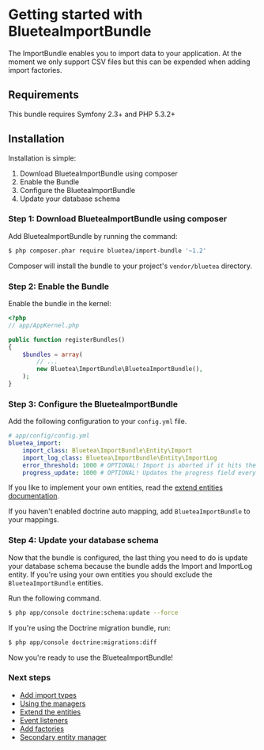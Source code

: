 Getting started with BlueteaImportBundle
========================================

The ImportBundle enables you to import data to your application. At the moment we only support CSV files but this can
be expended when adding import factories.

## Requirements

This bundle requires Symfony 2.3+ and PHP 5.3.2+

## Installation

Installation is simple:

1. Download BlueteaImportBundle using composer
2. Enable the Bundle
3. Configure the BlueteaImportBundle
4. Update your database schema

### Step 1: Download BlueteaImportBundle using composer

Add BlueteaImportBundle by running the command:

```bash
$ php composer.phar require bluetea/import-bundle '~1.2'
```

Composer will install the bundle to your project's `vendor/bluetea` directory.

### Step 2: Enable the Bundle

Enable the bundle in the kernel:

``` php
<?php
// app/AppKernel.php

public function registerBundles()
{
    $bundles = array(
        // ...
        new Bluetea\ImportBundle\BlueteaImportBundle(),
    );
}
```

### Step 3: Configure the BlueteaImportBundle

Add the following configuration to your `config.yml` file.

``` yaml
# app/config/config.yml
bluetea_import:
    import_class: Bluetea\ImportBundle\Entity\Import
    import_log_class: Bluetea\ImportBundle\Entity\ImportLog
    error_threshold: 1000 # OPTIONAL! Import is aborted if it hits the error threshold
    progress_update: 1000 # OPTIONAL! Updates the progress field every x lines
```

If you like to implement your own entities, read the [extend entities documentation](extend_entities.md).

If you haven't enabled doctrine auto mapping, add `BlueteaImportBundle` to your mappings.

### Step 4: Update your database schema

Now that the bundle is configured, the last thing you need to do is update your database schema
because the bundle adds the Import and ImportLog entity. If you're using your own entities you
should exclude the `BlueteaImportBundle` entities.

Run the following command.

``` bash
$ php app/console doctrine:schema:update --force
```

If you're using the Doctrine migration bundle, run:

``` bash
$ php app/console doctrine:migrations:diff
```

Now you're ready to use the BlueteaImportBundle!

### Next steps

* [Add import types](import_types.md)
* [Using the managers](managers.md)
* [Extend the entities](extend_entities.md)
* [Event listeners](event_listeners.md)
* [Add factories](factories.md)
* [Secondary entity manager](advanced.md)